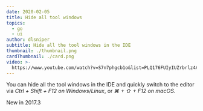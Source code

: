 ```yaml
---
date: 2020-02-05
title: Hide all tool windows
topics:
  - go
  - ui
author: dlsniper
subtitle: Hide all the tool windows in the IDE
thumbnail: ./thumbnail.png
cardThumbnail: ./card.png
video: >-
  https://www.youtube.com/watch?v=S7n7phgcb1o&list=PLQ176FUIyIUZrbrlz4AY1V8VzBJKZyVlW&index=66
---
```

You can hide all the tool windows in the IDE and quickly switch to the
editor via _Ctrl + Shift + F12 on Windows/Linux_, or _⌘ + ⇧ + F12 on macOS_.

<span class="tag is-rounded">New in 2017.3</span>
